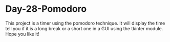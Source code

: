 # Day-28-Pomodoro
This project is a timer using the pomodoro technique. It will display the time tell you if it is a long break or a short one in a GUI using the tkinter module.
Hope you like it!
